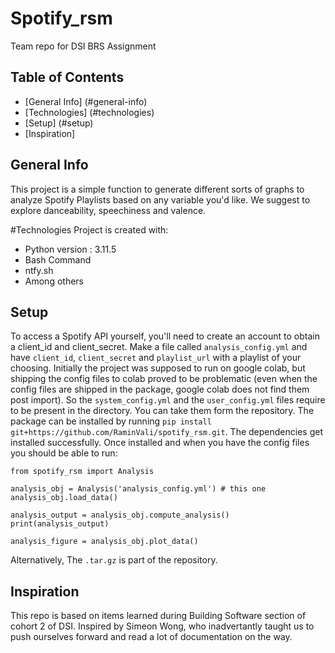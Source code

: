 # Spotify_rsm
Team repo for DSI BRS Assignment
## Table of Contents
* [General Info] (#general-info)
* [Technologies] (#technologies)
* [Setup] (#setup)
* [Inspiration] 

## General Info
This project is a simple function to generate different sorts of graphs to analyze Spotify Playlists based on any variable you'd like. We suggest to explore danceability, speechiness and valence.

#Technologies
Project is created with:
* Python version : 3.11.5
* Bash Command
* ntfy.sh
* Among others

## Setup 
To access a Spotify API yourself, you'll need to create an account to obtain a client_id and client_secret.
Make a file called `analysis_config.yml` and have `client_id`, `client_secret` and `playlist_url` with a playlist of your choosing.
Initially the project was supposed to run on google colab, but shipping the config files to colab proved to be problematic (even when the config files are shipped in the package, google colab does not find them post import). So the `system_config.yml` and the `user_config.yml` files require to be present in the directory. 
You can take them form the repository. 
The package can be installed by running `pip install git+https://github.com/RaminVali/spotify_rsm.git`.
The dependencies get installed successfully.
Once installed and when you have the config files you should be able to run:

```
from spotify_rsm import Analysis

analysis_obj = Analysis('analysis_config.yml') # this one 
analysis_obj.load_data()

analysis_output = analysis_obj.compute_analysis()
print(analysis_output)

analysis_figure = analysis_obj.plot_data()
```

Alternatively, The `.tar.gz`  is part of the repository. 

## Inspiration
This repo is based on items learned during Building Software section of cohort 2 of DSI. 
Inspired by Simeon Wong, who inadvertantly taught us to push ourselves forward and read a lot of documentation on the way.
